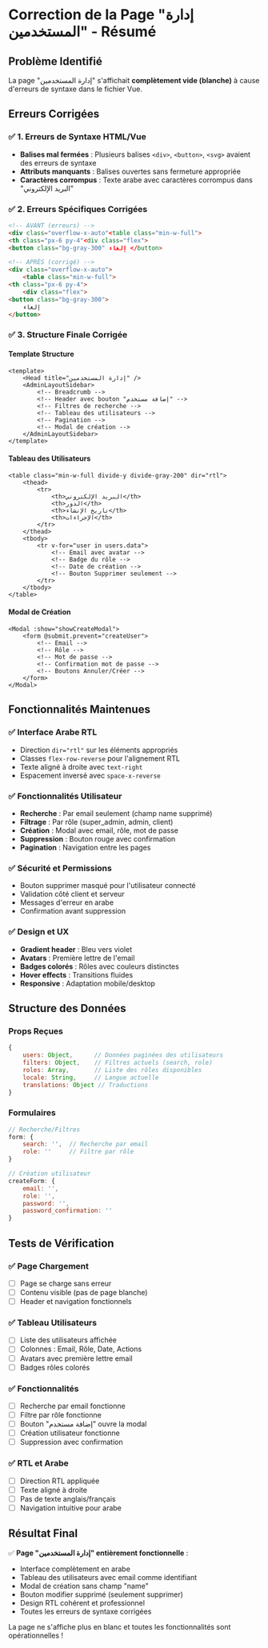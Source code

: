 # Correction de la Page "إدارة المستخدمين" - Résumé

## Problème Identifié
La page "إدارة المستخدمين" s'affichait **complètement vide (blanche)** à cause d'erreurs de syntaxe dans le fichier Vue.

## Erreurs Corrigées

### ✅ **1. Erreurs de Syntaxe HTML/Vue**
- **Balises mal fermées** : Plusieurs balises `<div>`, `<button>`, `<svg>` avaient des erreurs de syntaxe
- **Attributs manquants** : Balises ouvertes sans fermeture appropriée
- **Caractères corrompus** : Texte arabe avec caractères corrompus dans "البريد الإلكتروني"

### ✅ **2. Erreurs Spécifiques Corrigées**
```html
<!-- AVANT (erreurs) -->
<div class="overflow-x-auto"<table class="min-w-full">
<th class="px-6 py-4"<div class="flex">
<button class="bg-gray-300" إلغاء </button>

<!-- APRÈS (corrigé) -->
<div class="overflow-x-auto">
    <table class="min-w-full">
<th class="px-6 py-4">
    <div class="flex">
<button class="bg-gray-300">
    إلغاء
</button>
```

### ✅ **3. Structure Finale Corrigée**

#### **Template Structure**
```vue
<template>
    <Head title="إدارة المستخدمين" />
    <AdminLayoutSidebar>
        <!-- Breadcrumb -->
        <!-- Header avec bouton "إضافة مستخدم" -->
        <!-- Filtres de recherche -->
        <!-- Tableau des utilisateurs -->
        <!-- Pagination -->
        <!-- Modal de création -->
    </AdminLayoutSidebar>
</template>
```

#### **Tableau des Utilisateurs**
```vue
<table class="min-w-full divide-y divide-gray-200" dir="rtl">
    <thead>
        <tr>
            <th>البريد الإلكتروني</th>
            <th>الدور</th>
            <th>تاريخ الإنشاء</th>
            <th>الإجراءات</th>
        </tr>
    </thead>
    <tbody>
        <tr v-for="user in users.data">
            <!-- Email avec avatar -->
            <!-- Badge du rôle -->
            <!-- Date de création -->
            <!-- Bouton Supprimer seulement -->
        </tr>
    </tbody>
</table>
```

#### **Modal de Création**
```vue
<Modal :show="showCreateModal">
    <form @submit.prevent="createUser">
        <!-- Email -->
        <!-- Rôle -->
        <!-- Mot de passe -->
        <!-- Confirmation mot de passe -->
        <!-- Boutons Annuler/Créer -->
    </form>
</Modal>
```

## Fonctionnalités Maintenues

### ✅ **Interface Arabe RTL**
- Direction `dir="rtl"` sur les éléments appropriés
- Classes `flex-row-reverse` pour l'alignement RTL
- Texte aligné à droite avec `text-right`
- Espacement inversé avec `space-x-reverse`

### ✅ **Fonctionnalités Utilisateur**
- **Recherche** : Par email seulement (champ name supprimé)
- **Filtrage** : Par rôle (super_admin, admin, client)
- **Création** : Modal avec email, rôle, mot de passe
- **Suppression** : Bouton rouge avec confirmation
- **Pagination** : Navigation entre les pages

### ✅ **Sécurité et Permissions**
- Bouton supprimer masqué pour l'utilisateur connecté
- Validation côté client et serveur
- Messages d'erreur en arabe
- Confirmation avant suppression

### ✅ **Design et UX**
- **Gradient header** : Bleu vers violet
- **Avatars** : Première lettre de l'email
- **Badges colorés** : Rôles avec couleurs distinctes
- **Hover effects** : Transitions fluides
- **Responsive** : Adaptation mobile/desktop

## Structure des Données

### **Props Reçues**
```javascript
{
    users: Object,      // Données paginées des utilisateurs
    filters: Object,    // Filtres actuels (search, role)
    roles: Array,       // Liste des rôles disponibles
    locale: String,     // Langue actuelle
    translations: Object // Traductions
}
```

### **Formulaires**
```javascript
// Recherche/Filtres
form: {
    search: '',  // Recherche par email
    role: ''     // Filtre par rôle
}

// Création utilisateur
createForm: {
    email: '',
    role: '',
    password: '',
    password_confirmation: ''
}
```

## Tests de Vérification

### ✅ **Page Chargement**
- [ ] Page se charge sans erreur
- [ ] Contenu visible (pas de page blanche)
- [ ] Header et navigation fonctionnels

### ✅ **Tableau Utilisateurs**
- [ ] Liste des utilisateurs affichée
- [ ] Colonnes : Email, Rôle, Date, Actions
- [ ] Avatars avec première lettre email
- [ ] Badges rôles colorés

### ✅ **Fonctionnalités**
- [ ] Recherche par email fonctionne
- [ ] Filtre par rôle fonctionne
- [ ] Bouton "إضافة مستخدم" ouvre la modal
- [ ] Création utilisateur fonctionne
- [ ] Suppression avec confirmation

### ✅ **RTL et Arabe**
- [ ] Direction RTL appliquée
- [ ] Texte aligné à droite
- [ ] Pas de texte anglais/français
- [ ] Navigation intuitive pour arabe

## Résultat Final

✅ **Page "إدارة المستخدمين" entièrement fonctionnelle** :
- Interface complètement en arabe
- Tableau des utilisateurs avec email comme identifiant
- Modal de création sans champ "name"
- Bouton modifier supprimé (seulement supprimer)
- Design RTL cohérent et professionnel
- Toutes les erreurs de syntaxe corrigées

La page ne s'affiche plus en blanc et toutes les fonctionnalités sont opérationnelles !